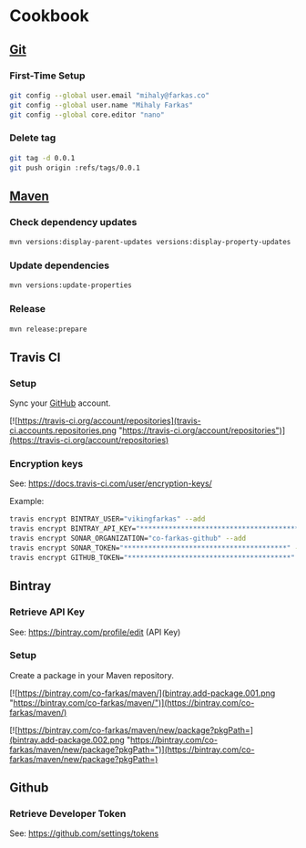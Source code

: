 # Cookbook

## [Git][git]

### First-Time Setup 

```bash
git config --global user.email "mihaly@farkas.co"
git config --global user.name "Mihaly Farkas"
git config --global core.editor "nano"
```

### Delete tag

```bash
git tag -d 0.0.1
git push origin :refs/tags/0.0.1
```

## [Maven][maven]

### Check dependency updates

```bash
mvn versions:display-parent-updates versions:display-property-updates
```

### Update dependencies

```bash
mvn versions:update-properties
```

### Release

```bash
mvn release:prepare
```

## Travis CI

### Setup

Sync your [GitHub][github] account.


[![https://travis-ci.org/account/repositories](travis-ci.accounts.repositories.png "https://travis-ci.org/account/repositories")](https://travis-ci.org/account/repositories)

### Encryption keys

See: https://docs.travis-ci.com/user/encryption-keys/

Example:

```bash
travis encrypt BINTRAY_USER="vikingfarkas" --add
travis encrypt BINTRAY_API_KEY="****************************************" --add
travis encrypt SONAR_ORGANIZATION="co-farkas-github" --add
travis encrypt SONAR_TOKEN="****************************************" --add
travis encrypt GITHUB_TOKEN="****************************************" --add
```

## Bintray

### Retrieve API Key

See: https://bintray.com/profile/edit (API Key)

### Setup

Create a package in your Maven repository.

[![https://bintray.com/co-farkas/maven/](bintray.add-package.001.png "https://bintray.com/co-farkas/maven/")](https://bintray.com/co-farkas/maven/)

[![https://bintray.com/co-farkas/maven/new/package?pkgPath=](bintray.add-package.002.png "https://bintray.com/co-farkas/maven/new/package?pkgPath=")](https://bintray.com/co-farkas/maven/new/package?pkgPath=)

## Github

### Retrieve Developer Token

See: https://github.com/settings/tokens

[git]:       https://git-scm.com/
[maven]:     https://maven.apache.org/
[github]:    https://github.com/
[travis-ci]: https://travis-ci.org/
[bintray]:   https://bintray.com/
